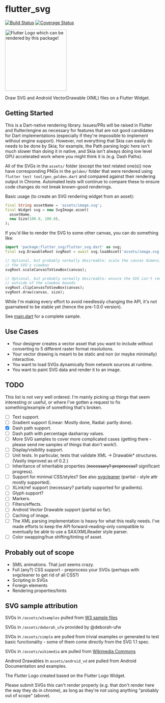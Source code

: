 # flutter_svg

[![Build Status](https://travis-ci.org/dnfield/flutter_svg.svg?branch=master)](https://travis-ci.org/dnfield/flutter_svg) [![Coverage Status](https://coveralls.io/repos/github/dnfield/flutter_svg/badge.svg?branch=master)](https://coveralls.io/github/dnfield/flutter_svg?branch=master)

<img src="/../master/assets/flutter_logo.svg?sanitize=true" width="200px" alt="Flutter Logo which can be rendered by this package!">

Draw SVG and Android VectorDrawable (XML) files on a Flutter Widget.

## Getting Started

This is a Dart-native rendering library. Issues/PRs will be raised in Flutter
and flutter/engine as necessary for features that are not good candidates for
Dart implementations (especially if they're impossible to implement without
engine support).  However, not everything that Skia can easily do needs to be
done by Skia; for example, the Path parsing logic here isn't much slower than
doing it in native, and Skia isn't always doing low level GPU accelerated work
where you might think it is (e.g. Dash Paths).

All of the SVGs in the `assets/` folder (except the text related one(s)) now
have corresponding PNGs in the `golden/` folder that were rendered using
`flutter test tool/gen_golden.dart` and compared against their rendering output
in Chrome. Automated tests will continue to compare these to ensure code 
changes do not break known-good renderings.

Basic usage (to create an SVG rendering widget from an asset):

```dart
final String assetName = 'assets/image.svg';
final Widget svg = new SvgImage.asset(
  assetName,
  new Size(100.0, 100.0),
);
```

If you'd like to render the SVG to some other canvas, you can do something like:

```dart
import 'package:flutter_svg/flutter_svg.dart' as svg;
final svg.DrawableRoot svgRoot = await svg.loadAsset('assets/image.svg');

// Optional, but probably normally desireable: scale the canvas dimensions to
// the SVG's viewbox
svgRoot.scaleCanvasToViewBox(canvas);

// Optional, but probably normally desireable: ensure the SVG isn't rendered
// outside of the viewbox bounds
svgRoot.clipCanvasToViewBox(canvas);
svgRoot.draw(canvas, size);
```

While I'm making every effort to avoid needlessly changing the API, it's not
guarnateed to be stable yet (hence the pre-1.0.0 version).

See [main.dart](/../master/example/main.dart) for a complete sample.

## Use Cases

- Your designer creates a vector asset that you want to include without converting to 5 different
  raster format resolutions.
- Your vector drawing is meant to be static and non (or maybe minimally) interactive.
- You want to load SVGs dynamically from network sources at runtime.
- You want to paint SVG data and render it to an image.

## TODO

This list is not very well ordered.  I'm mainly picking up things that seem interesting or useful,
or where I've gotten a request to fix something/example of something that's broken.

- [ ] Text support.
- [ ] Gradient support (Linear: Mostly done, Radial: partly done).
- [x] Dash path support.
- [ ] Dash path with percentage dasharray values.
- [ ] More SVG samples to cover more complicated cases (getting there - please send me samples of
      things that don't work!).
- [ ] Display/visibility support.
- [ ] Unit tests. In particular, tests that validate XML -> Drawable* structures. (Vastly improved as of 0.2.)
- [ ] Inheritance of inheritable properties (~~necessary? preprocess?~~ significant progress).
- [ ] Support for minimal CSS/styles?  See also
      [svgcleaner](https://github.com/razrfalcon/svgcleaner) (partial - style attr mostly supported).
- [ ] XLink/ref support (necessary? partially supported for gradients).
- [ ] Glyph support?
- [ ] Markers.
- [ ] Filters/effects.
- [ ] Android Vector Drawable support (partial so far).
- [ ] Caching of image.
- [ ] The XML parsing implementation is heavy for what this really needs.  I've made efforts to keep
      the API forward-reading-only compatible to eventually be able to use a SAX/XMLReader style
      parser.
- [ ] Color swapping/hue shifting/tinting of asset.

## Probably out of scope

- SMIL animations. That just seems crazy.
- Full (any?) CSS support - preprocess your SVGs (perhaps with svgcleaner to get rid of all CSS?)
- Scripting in SVGs
- Foreign elements
- Rendering properties/hints

## SVG sample attribution

SVGs in `/assets/w3samples` pulled from [W3 sample files](https://dev.w3.org/SVG/tools/svgweb/samples/svg-files/)

SVGs in `/assets/deborah_ufw` provided by @deborah-ufw

SVGs in `/assets/simple` are pulled from trivial examples or generated to test
basic functionality - some of them come directly from the SVG 1.1 spec.

SVGs in `/assets/wikimedia` are pulled from [Wikimedia Commons](https://commons.wikimedia.org/wiki/Main_Page)

Android Drawables in `assets/android_vd` are pulled from Android Documentation and examples.

The Flutter Logo created based on the Flutter Logo Widget.

Please submit SVGs this can't render properly (e.g. that don't render here the
way they do in chrome), as long as they're not using anything "probably out of
scope" (above).